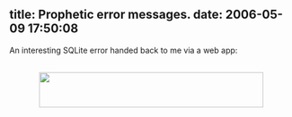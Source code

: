 title: Prophetic error messages.
date: 2006-05-09 17:50:08
---

An interesting SQLite error handed back to me via a web app:
<br /><br />
<div align="center">
<img border=0 width=399 height=63 src="/~jesus/uploads/jesus_error.png">
</div>
